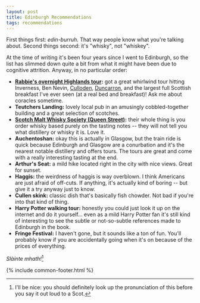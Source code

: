 ```yaml
---
layout: post
title: Edinburgh Recommendations
tags: recommendations
---
```


First things first: _edin-burruh_. That way people know what you're talking about. Second things second: it's "whisky", not "whiskey".

At the time of writing it's been four years since I went to Edinburgh, so the list has slimmed down quite a bit from what it might have been due to cognitive attrition. Anyway, in no particular order:

- **[Rabbie's overnight Highlands tour](https://www.rabbies.com/en-us/tour/loch-ness-inverness-the-highlands-2-day-tour-from-edinburgh):** got a great whirlwind tour hitting Inverness, Ben Nevin, [Culloden](https://en.wikipedia.org/wiki/Battle_of_Culloden), [Duncarron](https://www.duncarronmedievalvillage.com/), and the largest full Scottish breakfast I've ever seen (at a real bed and breakfast)! Ask me about coracles sometime.
- **Teutchers Landing:** lovely local pub in an amusingly cobbled-together building and a great selection of scotches.
- **[Scotch Malt Whisky Society (Queen Street)](https://smws.com/venues/28-queen-street-edinburgh):** their whole thing is you order whisky based purely on the tasting notes -- they will not tell you what distillery or whisky it is. Love it.
- **Auchentoshan:** okay this is actually in Glasgow, but the train ride is quick because Edinburgh and Glasgow are a conurbation and it's the nearest notable distillery and offers tours. The tours are great and come with a really interesting tasting at the end.
- **Arthur's Seat:** a mild hike located right in the city with nice views. Great for sunset.
- **Haggis:** the weirdness of haggis is way overblown. I think Americans are just afraid of off-cuts. If anything, it's actually kind of boring -- but give it a try anyway just to know.
- **Cullen skink:** classic dish that's basically fish chowder. Not bad if you're into that kind of thing.
- **Harry Potter walking tour:** honestly you could just look it up on the internet and do it yourself... even as a mild Harry Potter fan it's still kind of interesting to see the subtle or not-so-subtle references made to Edinburgh in the book.
- **Fringe Festival:** I haven't gone, but it sounds like a ton of fun. You'll probably know if you are accidentally going when it's on because of the prices of everything.

_Slàinte mhath!_[^1]

{% include common-footer.html %}

[^1]: I'll be nice: you should definitely look up the pronunciation of this before you say it out loud to a Scot.

